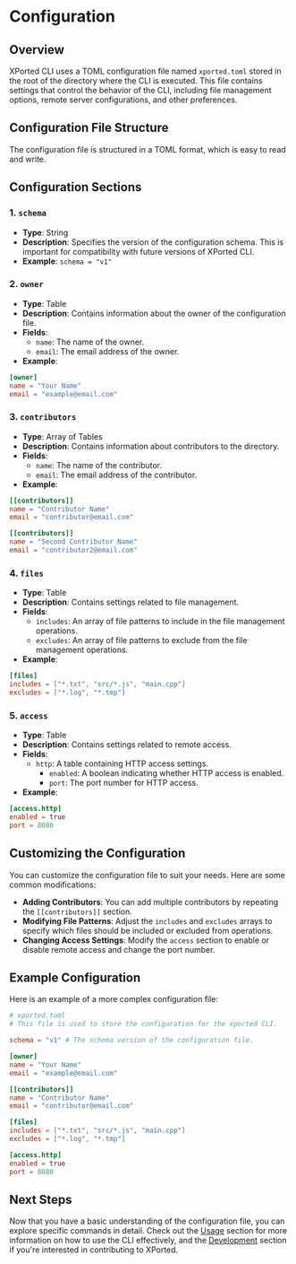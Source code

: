 # Configuration

## Overview
XPorted CLI uses a TOML configuration file named `xported.toml` stored in the root of the directory where the CLI is executed. This file contains settings that control the behavior of the CLI, including file management options, remote server configurations, and other preferences.

## Configuration File Structure
The configuration file is structured in a TOML format, which is easy to read and write.

## Configuration Sections
### 1. `schema`
- **Type**: String
- **Description**: Specifies the version of the configuration schema. This is important for compatibility with future versions of XPorted CLI.
- **Example**: `schema = "v1"`
### 2. `owner`
- **Type**: Table
- **Description**: Contains information about the owner of the configuration file.
- **Fields**:
  - `name`: The name of the owner.
  - `email`: The email address of the owner.
- **Example**:
```toml
[owner]
name = "Your Name"
email = "example@email.com"
```
### 3. `contributors`
- **Type**: Array of Tables
- **Description**: Contains information about contributors to the directory.
- **Fields**:
  - `name`: The name of the contributor.
  - `email`: The email address of the contributor.
- **Example**:
```toml
[[contributors]]
name = "Contributor Name"
email = "contributor@email.com"

[[contributors]]
name = "Second Contributor Name"
email = "contributor2@email.com"
```

### 4. `files`
- **Type**: Table
- **Description**: Contains settings related to file management.
- **Fields**:
  - `includes`: An array of file patterns to include in the file management operations.
  - `excludes`: An array of file patterns to exclude from the file management operations.
- **Example**:
```toml
[files]
includes = ["*.txt", "src/*.js", "main.cpp"]
excludes = ["*.log", "*.tmp"]
```
### 5. `access`
- **Type**: Table
- **Description**: Contains settings related to remote access.
- **Fields**:
  - `http`: A table containing HTTP access settings.
	- `enabled`: A boolean indicating whether HTTP access is enabled.
	- `port`: The port number for HTTP access.	
- **Example**:
```toml
[access.http]
enabled = true
port = 8080
```

## Customizing the Configuration
You can customize the configuration file to suit your needs. Here are some common modifications:
- **Adding Contributors**: You can add multiple contributors by repeating the `[[contributors]]` section.
- **Modifying File Patterns**: Adjust the `includes` and `excludes` arrays to specify which files should be included or excluded from operations.
- **Changing Access Settings**: Modify the `access` section to enable or disable remote access and change the port number.

## Example Configuration
Here is an example of a more complex configuration file:

```toml
# xported.toml
# This file is used to store the configuration for the xported CLI.

schema = "v1" # The schema version of the configuration file.

[owner]
name = "Your Name"
email = "example@email.com"

[[contributors]]
name = "Contributor Name"
email = "contributor@email.com"

[files]
includes = ["*.txt", "src/*.js", "main.cpp"]
excludes = ["*.log", "*.tmp"]

[access.http]
enabled = true
port = 8080
```

## Next Steps
Now that you have a basic understanding of the configuration file, you can explore specific commands in detail. Check out the [Usage](usage.md) section for more information on how to use the CLI effectively, and the [Development](development.md) section if you're interested in contributing to XPorted.